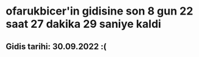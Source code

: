 # ofarukbicer'in gidisine son 8 gun 22 saat 27 dakika 29 saniye kaldi

## Gidis tarihi: 30.09.2022 :(